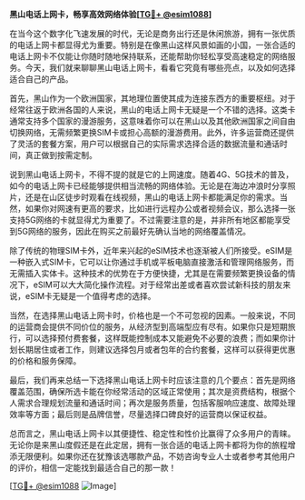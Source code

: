 **黑山电话上网卡，畅享高效网络体验[[TG💪+ @esim1088](https://t.me/s/esim1088)]**

在当今这个数字化飞速发展的时代，无论是商务出行还是休闲旅游，拥有一张优质的电话上网卡都显得尤为重要。特别是在像黑山这样风景如画的小国，一张合适的电话上网卡不仅能让你随时随地保持联系，还能帮助你轻松享受高速稳定的网络服务。今天，我们就来聊聊黑山电话上网卡，看看它究竟有哪些亮点，以及如何选择适合自己的产品。

首先，黑山作为一个欧洲国家，其地理位置使其成为连接东西方的重要枢纽。对于经常往返于欧洲各国的人来说，黑山的电话上网卡无疑是一个不错的选择。这类卡通常支持多个国家的漫游服务，这意味着你可以在黑山以及其他欧洲国家之间自由切换网络，无需频繁更换SIM卡或担心高额的漫游费用。此外，许多运营商还提供了灵活的套餐方案，用户可以根据自己的实际需求选择合适的数据流量和通话时间，真正做到按需定制。

说到黑山电话上网卡，不得不提的就是它的上网速度。随着4G、5G技术的普及，如今的电话上网卡已经能够提供相当流畅的网络体验。无论是在海边冲浪时分享照片，还是在山区徒步时观看在线视频，黑山的电话上网卡都能满足你的需求。当然，如果你对网速有更高的要求，比如进行远程办公或者视频会议，那么选择一张支持5G网络的卡就显得尤为重要了。不过需要注意的是，并非所有地区都能享受到5G网络的服务，因此在购买之前最好先确认当地的网络覆盖情况。

除了传统的物理SIM卡外，近年来兴起的eSIM技术也逐渐被人们所接受。eSIM是一种嵌入式SIM卡，它可以让你通过手机或平板电脑直接激活和管理网络服务，而无需插入实体卡。这种技术的优势在于方便快捷，尤其是在需要频繁更换设备的情况下，eSIM可以大大简化操作流程。对于经常出差或者喜欢尝试新科技的朋友来说，eSIM卡无疑是一个值得考虑的选择。

当然，在选择黑山电话上网卡时，价格也是一个不可忽视的因素。一般来说，不同的运营商会提供不同价位的服务，从经济型到高端型应有尽有。如果你只是短期旅行，可以选择预付费套餐，这样既能控制成本又能避免不必要的浪费；而如果你计划长期居住或者工作，则建议选择包月或者包年的合约套餐，这样可以获得更优惠的价格和服务保障。

最后，我们再来总结一下选择黑山电话上网卡时应该注意的几个要点：首先是网络覆盖范围，确保所选卡能在你经常活动的区域正常使用；其次是资费结构，根据个人需求合理规划流量和通话时间；再次是服务质量，包括客服响应速度、故障处理效率等方面；最后则是品牌信誉，尽量选择口碑良好的运营商以保证权益。

总而言之，黑山电话上网卡以其便捷性、稳定性和性价比赢得了众多用户的青睐。无论你是来黑山度假还是在此定居，拥有一张合适的电话上网卡都将为你的旅程增添无限便利。如果你还在犹豫该选哪款产品，不妨咨询专业人士或者参考其他用户的评价，相信一定能找到最适合自己的那一款！

[[TG💪+ @esim1088](https://t.me/s/esim1088) ![Image](https://i.postimg.cc/4NQfJmqS/Snipaste-2025-05-13-00-14-12.png)]